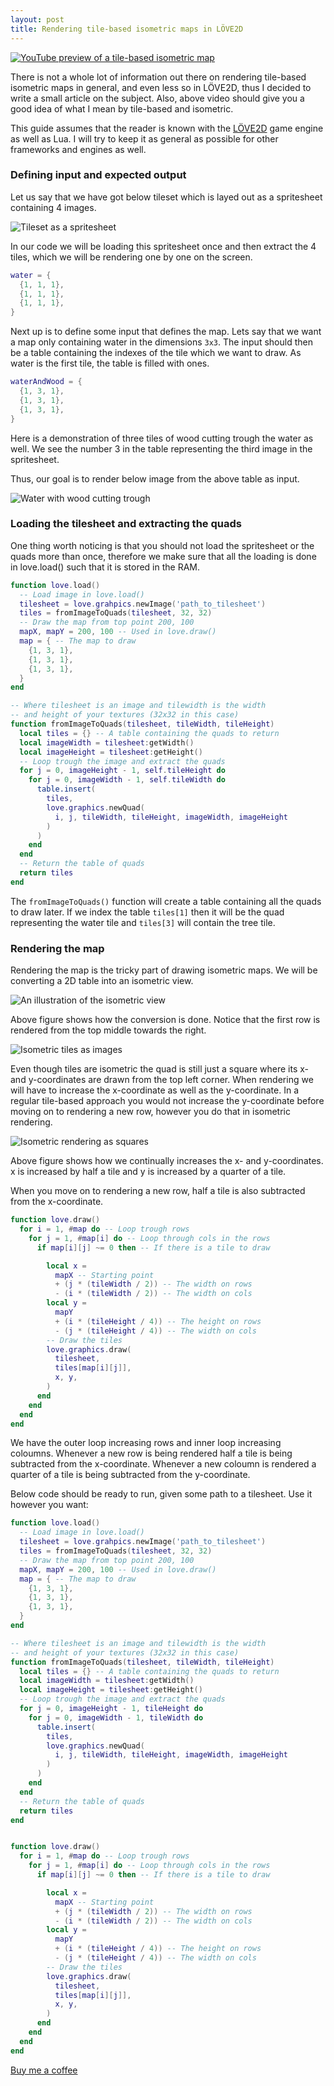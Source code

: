 ```yaml
---
layout: post
title: Rendering tile-based isometric maps in LÖVE2D
---
```


[![YouTube preview of a tile-based isometric map](/images/2021-isometric/youtube_preview.png)](https://www.youtube.com/watch?v=3yU7wD8ITaw)

There is not a whole lot of information out there on rendering tile-based
isometric maps in general, and even less so in LÖVE2D, thus I decided to write
a small article on the subject. Also, above video should give you a good idea
of what I mean by tile-based and isometric. 

This guide assumes that the reader is known with the [LÖVE2D](https://love2d.org)
game engine as well as Lua. I will try to keep it as general as possible for
other frameworks and engines as well. 

### Defining input and expected output

Let us say that we have got below tileset which is layed out as a spritesheet 
containing 4 images.

![Tileset as a spritesheet][tileset]

In our code we will be loading this spritesheet once and then extract the 4 tiles,
which we will be rendering one by one on the screen.

```lua
water = {
  {1, 1, 1},
  {1, 1, 1},
  {1, 1, 1},
}
```

Next up is to define some input that defines the map. Lets say that
we want a map only containing water in the dimensions `3x3`. The input should
then be a table containing the indexes of the tile which we want to draw. As
water is the first tile, the table is filled with ones. 

```lua
waterAndWood = {
  {1, 3, 1},
  {1, 3, 1},
  {1, 3, 1},
}
```

Here is a demonstration of three tiles of wood cutting trough the water as
well. We see the number 3 in the table representing the third image in the 
spritesheet.

Thus, our goal is to render below image from the above table as input.

![Water with wood cutting trough][water]

### Loading the tilesheet and extracting the quads 

One thing worth noticing is that you should not load the spritesheet or the quads
more than once, therefore we make sure that all the loading is done in love.load()
such that it is stored in the RAM.

```lua
function love.load()
  -- Load image in love.load()
  tilesheet = love.grahpics.newImage('path_to_tilesheet')
  tiles = fromImageToQuads(tilesheet, 32, 32)
  -- Draw the map from top point 200, 100
  mapX, mapY = 200, 100 -- Used in love.draw()
  map = { -- The map to draw
    {1, 3, 1},
    {1, 3, 1},
    {1, 3, 1},
  }
end

-- Where tilesheet is an image and tilewidth is the width
-- and height of your textures (32x32 in this case)
function fromImageToQuads(tilesheet, tileWidth, tileHeight)
  local tiles = {} -- A table containing the quads to return
  local imageWidth = tilesheet:getWidth()
  local imageHeight = tilesheet:getHeight()
  -- Loop trough the image and extract the quads
  for j = 0, imageHeight - 1, self.tileHeight do
    for j = 0, imageWidth - 1, self.tileWidth do
      table.insert(
        tiles,
        love.graphics.newQuad(
          i, j, tileWidth, tileHeight, imageWidth, imageHeight
        )
      )
    end
  end
  -- Return the table of quads
  return tiles
end
```

The `fromImageToQuads()` function will create a table containing all the 
quads to draw later.
If we index the table `tiles[1]` then it will be the quad representing 
the water tile and `tiles[3]` will contain the tree tile. 

### Rendering the map

Rendering the map is the tricky part of drawing isometric maps. We will be
converting a 2D table into an isometric view.

![An illustration of the isometric view][illustration1]

Above figure shows how the conversion is done. Notice that the first row is
rendered from the top middle towards the right. 

![Isometric tiles as images][illustration2]

Even though tiles are isometric the quad is still just a square where its
x- and y-coordinates are drawn from the top left corner. When rendering we will
have to increase the x-coordinate as well as the y-coordinate. In a regular
tile-based approach you would not increase the y-coordinate before moving
on to rendering a new row, however you do that in isometric rendering.

![Isometric rendering as squares][illustration3]

Above figure shows how we continually increases the x- and y-coordinates.
x is increased by half a tile and y is increased by a quarter of a tile.

When you move on to rendering a new row, half a tile is also subtracted
from the x-coordinate. 

```lua
function love.draw()
  for i = 1, #map do -- Loop trough rows
    for j = 1, #map[i] do -- Loop through cols in the rows
      if map[i][j] ~= 0 then -- If there is a tile to draw

        local x =
          mapX -- Starting point
          + (j * (tileWidth / 2)) -- The width on rows
          - (i * (tileWidth / 2)) -- The width on cols
        local y =
          mapY
          + (i * (tileHeight / 4)) -- The height on rows
          - (j * (tileHeight / 4)) -- The width on cols
        -- Draw the tiles
        love.graphics.draw(
          tilesheet, 
          tiles[map[i][j]],
          x, y,
        )
      end
    end
  end
end
```

We have the outer loop increasing rows and inner loop increasing coloumns.
Whenever a new row is being rendered half a tile is being subtracted from
the x-coordinate. Whenever a new coloumn is rendered a quarter of a tile
is being subtracted from the y-coordinate.

Below code should be ready to run, given some path to a tilesheet. 
Use it however you want:

```lua
function love.load()
  -- Load image in love.load()
  tilesheet = love.grahpics.newImage('path_to_tilesheet')
  tiles = fromImageToQuads(tilesheet, 32, 32)
  -- Draw the map from top point 200, 100
  mapX, mapY = 200, 100 -- Used in love.draw()
  map = { -- The map to draw
    {1, 3, 1},
    {1, 3, 1},
    {1, 3, 1},
  }
end

-- Where tilesheet is an image and tilewidth is the width
-- and height of your textures (32x32 in this case)
function fromImageToQuads(tilesheet, tileWidth, tileHeight)
  local tiles = {} -- A table containing the quads to return
  local imageWidth = tilesheet:getWidth()
  local imageHeight = tilesheet:getHeight()
  -- Loop trough the image and extract the quads
  for j = 0, imageHeight - 1, tileHeight do
    for j = 0, imageWidth - 1, tileWidth do
      table.insert(
        tiles,
        love.graphics.newQuad(
          i, j, tileWidth, tileHeight, imageWidth, imageHeight
        )
      )
    end
  end
  -- Return the table of quads
  return tiles
end


function love.draw()
  for i = 1, #map do -- Loop trough rows
    for j = 1, #map[i] do -- Loop through cols in the rows
      if map[i][j] ~= 0 then -- If there is a tile to draw

        local x =
          mapX -- Starting point
          + (j * (tileWidth / 2)) -- The width on rows
          - (i * (tileWidth / 2)) -- The width on cols
        local y =
          mapY
          + (i * (tileHeight / 4)) -- The height on rows
          - (j * (tileHeight / 4)) -- The width on cols
        -- Draw the tiles
        love.graphics.draw(
          tilesheet, 
          tiles[map[i][j]],
          x, y,
        )
      end
    end
  end
end
```

[Buy me a coffee](https://buymeacoffee.com/busiju)


[tileset]: /images/2021-isometric/tilesheet.png "Tileset"
[water]: /images/2021-isometric/water_with_bridge.png "Water bridge"
[illustration1]: /images/2021-isometric/illustration1.png "Isometric view"
[illustration2]: /images/2021-isometric/illustration2.png "Isometric view"
[illustration3]: /images/2021-isometric/illustration3.png "Isometric view"
